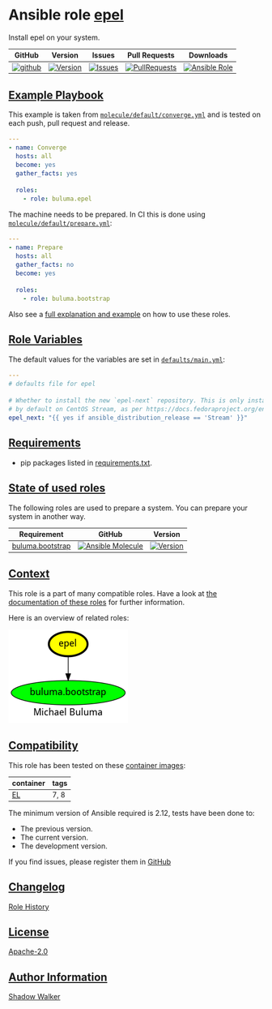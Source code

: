# Ansible role [epel](https://galaxy.ansible.com/ui/standalone/roles/buluma/epel/documentation)

Install epel on your system.

|GitHub|Version|Issues|Pull Requests|Downloads|
|------|-------|------|-------------|---------|
|[![github](https://github.com/buluma/ansible-role-epel/actions/workflows/molecule.yml/badge.svg)](https://github.com/buluma/ansible-role-epel/actions/workflows/molecule.yml)|[![Version](https://img.shields.io/github/release/buluma/ansible-role-epel.svg)](https://github.com/buluma/ansible-role-epel/releases/)|[![Issues](https://img.shields.io/github/issues/buluma/ansible-role-epel.svg)](https://github.com/buluma/ansible-role-epel/issues/)|[![PullRequests](https://img.shields.io/github/issues-pr-closed-raw/buluma/ansible-role-epel.svg)](https://github.com/buluma/ansible-role-epel/pulls/)|[![Ansible Role](https://img.shields.io/ansible/role/d/buluma/epel)](https://galaxy.ansible.com/ui/standalone/roles/buluma/epel/documentation)|

## [Example Playbook](#example-playbook)

This example is taken from [`molecule/default/converge.yml`](https://github.com/buluma/ansible-role-epel/blob/master/molecule/default/converge.yml) and is tested on each push, pull request and release.

```yaml
---
- name: Converge
  hosts: all
  become: yes
  gather_facts: yes

  roles:
    - role: buluma.epel
```

The machine needs to be prepared. In CI this is done using [`molecule/default/prepare.yml`](https://github.com/buluma/ansible-role-epel/blob/master/molecule/default/prepare.yml):

```yaml
---
- name: Prepare
  hosts: all
  gather_facts: no
  become: yes

  roles:
    - role: buluma.bootstrap
```

Also see a [full explanation and example](https://buluma.github.io/how-to-use-these-roles.html) on how to use these roles.

## [Role Variables](#role-variables)

The default values for the variables are set in [`defaults/main.yml`](https://github.com/buluma/ansible-role-epel/blob/master/defaults/main.yml):

```yaml
---
# defaults file for epel

# Whether to install the new `epel-next` repository. This is only installed
# by default on CentOS Stream, as per https://docs.fedoraproject.org/en-US/epel/#_quickstart.
epel_next: "{{ yes if ansible_distribution_release == 'Stream' }}"
```

## [Requirements](#requirements)

- pip packages listed in [requirements.txt](https://github.com/buluma/ansible-role-epel/blob/master/requirements.txt).

## [State of used roles](#state-of-used-roles)

The following roles are used to prepare a system. You can prepare your system in another way.

| Requirement | GitHub | Version |
|-------------|--------|--------|
|[buluma.bootstrap](https://galaxy.ansible.com/buluma/bootstrap)|[![Ansible Molecule](https://github.com/buluma/ansible-role-bootstrap/actions/workflows/molecule.yml/badge.svg)](https://github.com/buluma/ansible-role-bootstrap/actions/workflows/molecule.yml)|[![Version](https://img.shields.io/github/release/buluma/ansible-role-bootstrap.svg)](https://github.com/shadowwalker/ansible-role-bootstrap)|

## [Context](#context)

This role is a part of many compatible roles. Have a look at [the documentation of these roles](https://buluma.github.io/) for further information.

Here is an overview of related roles:

![dependencies](https://raw.githubusercontent.com/buluma/ansible-role-epel/png/requirements.png "Dependencies")

## [Compatibility](#compatibility)

This role has been tested on these [container images](https://hub.docker.com/u/buluma):

|container|tags|
|---------|----|
|[EL](https://hub.docker.com/r/buluma/enterpriselinux)|7, 8|

The minimum version of Ansible required is 2.12, tests have been done to:

- The previous version.
- The current version.
- The development version.

If you find issues, please register them in [GitHub](https://github.com/buluma/ansible-role-epel/issues)

## [Changelog](#changelog)

[Role History](https://github.com/buluma/ansible-role-epel/blob/master/CHANGELOG.md)

## [License](#license)

[Apache-2.0](https://github.com/buluma/ansible-role-epel/blob/master/LICENSE)

## [Author Information](#author-information)

[Shadow Walker](https://buluma.github.io/)

